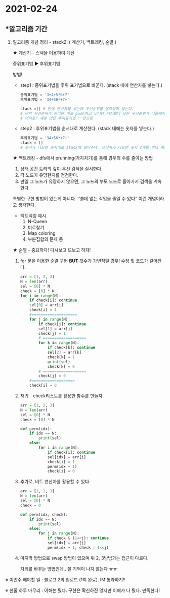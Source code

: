 # 2021-02-24

## *알고리즘 기간

1. 알고리즘 개념 정리 - stack2! ( 계산기, 백트래킹, 순열 )

   ★ 계산기 - 스택을 이용하여 계산

   중위표기법 ▶ 후위표기법

   방법!

   - step1 : 중위표기법을 후위 표기법으로 바꾼다. (stack 내에 연산자를 넣는다.)

     ```python
     중위표기법 = '3+4+5*6+7'
     후위표기법 = '34+56*+7+'
     
     stack =[] # 안에 연산자를 넣는데 우선순위를 생각하며 넣는다.
     # 만약 우선순위가 높다면 바로 push하고 낮다면 자신보다 낮은 우선순위가 나올때까지 꺼낸다.
     # 어디로? 새로 만든 후위표기법 ''안으로
     ```

     

   - step2 : 후위표기법을 순서대로 계산한다. (stack 내에는 숫자를 넣는다.)

     ```python
     후위표기법 = '34+56*+7+'
     stack = []
     # 숫자가 나오면 순서대로 stack에 넣어주며, 연산자가 나오면 숫자 2개를 꺼내 계산 후 다시 넣어준다.
     ```

     

   ★ 백트래킹 - dfs에서 prunning(가지치기)를 통해 경우의 수를 줄이는 방법

   1. 상태 공간 트리의 깊이 우선 검색을 실시한다.
   2. 각 노드가 유망한지를 점검한다.
   3. 만일 그 노드가 유망하지 않으면, 그 노드의 부모 노드로 돌아가서 검색을 계속한다.

   특별한 구현 방법이 있는게 아니다. ''쓸데 없는 작업을 줄일 수 있다" 이런 개념이라고 생각한다.

   - 백트랙킹 예시
     1. N-Queen
     2. 미로찾기
     3. Map coloring
     4. 부분집합의 문제 등

   ★ 순열 - 중요하다! 다시보고 또보고 하자!

    1. for 문을 이용한 순열 구현  **BUT** 갯수가 가변적일 경우! 수정 및 코드가 길어진다.

       ```python
       arr = [1, 2, 3]
       N = len(arr)
       sel = [0] * N 
       check = [0] * N
       for i in range(N):
           if check[i]: continue
           sel[0] = arr[i]
           check[i] = 1
           #====================
           for j in range(N):
               if check[j]: continue
               sel[1] = arr[j]
               check[j] = 1
               # ===================
               for k in range(N):
                   if check[k]: continue
                   sel[2] = arr[k]
                   check[k] = 1
                   print(sel)
                   check[k] = 0
               # ===================
               check[j] = 0
           #===================
           check[i] = 0
       ```

   	2. 재귀 - check리스트를 활용한 함수를 만들자.

       ```python
       arr = [1, 2, 3]
       N = len(arr)
       sel = [0] * N
       check = [0] * N
       
       def perm(idx):
           if idx == N:
               print(sel)
           else:
               for i in range(N):
                   if check[i]: continue
                   sel[idx] = arr[i]
                   check[i] = 1
                   perm(idx + 1)
                   check[i] = 0
       ```

   	3. 추가로, 비트 연산자를 활용할 수 있다.

       ```python
       arr = [1, 2, 3]
       N = len(arr)
       sel = [0] * N
       check = 0
       
       def perm(idx, check):
           if idx == N:
               print(sel)
           else:
               for j in range(N):
                   if check & (1<<j): continue
                   sel[idx] = arr[j]
                   perm(idx + 1, check | 1<<j)
       
       ```

   	4. 마지막 방법으로 swap 방법이 있으며 위 2, 3방법과는 접근이 다르다.

       자리를 바꾸는 방법인데.. 잘 기억이 나지 않는다 ㅠㅠ

※ 이번주 해야할 일
:  블로그 2회 업로드 (1회 완료). IM 통과하기!!

※ 한줄 하루 마무리
: 이해는 됬다. 구현은 확신하진 않지만 이해가 다 됬다. 만족한다!



